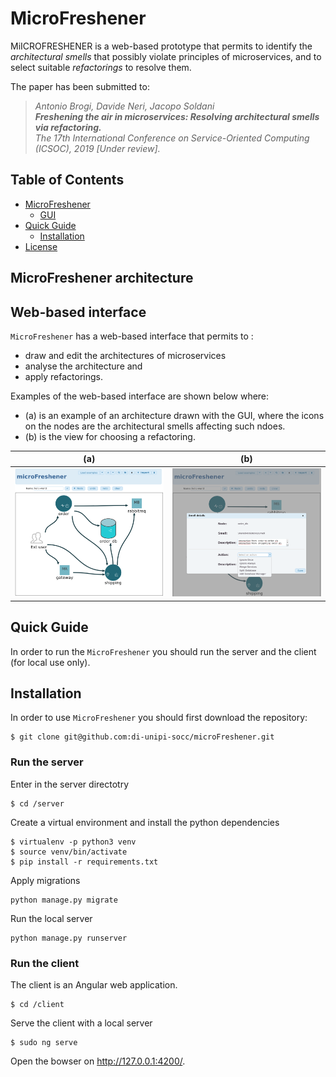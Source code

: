 # MicroFreshener

MiICROFRESHENER is a web-based prototype that permits to identify the _architectural smells_ that possibly violate principles of microservices, and to select suitable _refactorings_ to resolve them.

The paper has been submitted to:
> _Antonio Brogi,  Davide Neri, Jacopo Soldani <br>
> **Freshening the air in microservices: Resolving architectural smells via refactoring.** <br>
> The 17th International Conference on Service-Oriented Computing (ICSOC), 2019 [Under review]._



## Table of Contents
- [MicroFreshener](#microfreshener-architecture)
  * [GUI](#web-based-interface)
  <!-- * [Internal architecture](#internal-architecture) -->
- [Quick Guide](#quick-guide)
  * [Installation](#installation)
  <!-- * [Example of usage](#example-of-usage) -->
- [License](#license)

## MicroFreshener architecture

## Web-based interface
`MicroFreshener` has a web-based interface that permits to :
- draw and edit the architectures of microservices
- analyse the architecture and 
- apply refactorings.

Examples of the web-based interface are shown below where:
 - (a) is an example of an architecture drawn with the GUI, where the icons on the nodes  are the architectural smells affecting such ndoes.
 - (b) is the view for choosing a refactoring.

  (a)       |  (b)
:-------------------------:|:-------------------------:
![](./docs/screenshot1.png)  |  ![](./docs/screenshot2.png)

<!-- ## Internal Architecture
`MicroFreshener` architecture is composed by a backend and a frontend.

![](./docs/microFreshener.png) -->


## Quick Guide
In order to run the `MicroFreshener` you should run the server and the client (for local use only).

## Installation
In order to use `MicroFreshener` you should first download the repository:

```
$ git clone git@github.com:di-unipi-socc/microFreshener.git
```

### Run the server
Enter in the server directotry 

```
$ cd /server
```

Create a virtual environment and install the python dependencies

```
$ virtualenv -p python3 venv  
$ source venv/bin/activate 
$ pip install -r requirements.txt 
```

Apply migrations

```
python manage.py migrate

```

Run the local server

```
python manage.py runserver

```

###  Run the client
The client is an Angular web application.

```
$ cd /client
```

Serve the client with a local server
```
$ sudo ng serve
```

Open the bowser on http://127.0.0.1:4200/.